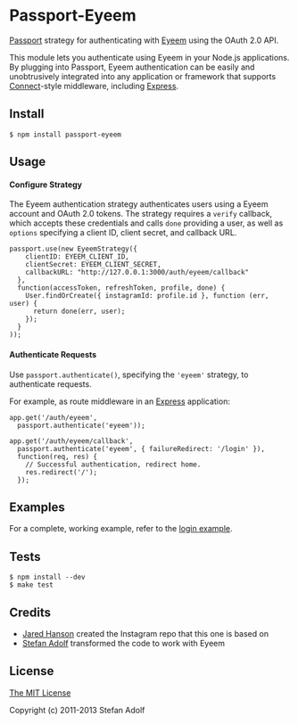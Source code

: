 # Passport-Eyeem

[Passport](https://github.com/jaredhanson/passport) strategy for authenticating
with [Eyeem](http://www.eyeem.com/) using the OAuth 2.0 API.

This module lets you authenticate using Eyeem in your Node.js applications.
By plugging into Passport, Eyeem authentication can be easily and
unobtrusively integrated into any application or framework that supports
[Connect](http://www.senchalabs.org/connect/)-style middleware, including
[Express](http://expressjs.com/).

## Install

    $ npm install passport-eyeem

## Usage

#### Configure Strategy

The Eyeem authentication strategy authenticates users using a Eyeem
account and OAuth 2.0 tokens.  The strategy requires a `verify` callback, which
accepts these credentials and calls `done` providing a user, as well as
`options` specifying a client ID, client secret, and callback URL.

    passport.use(new EyeemStrategy({
        clientID: EYEEM_CLIENT_ID,
        clientSecret: EYEEM_CLIENT_SECRET,
        callbackURL: "http://127.0.0.1:3000/auth/eyeem/callback"
      },
      function(accessToken, refreshToken, profile, done) {
        User.findOrCreate({ instagramId: profile.id }, function (err, user) {
          return done(err, user);
        });
      }
    ));

#### Authenticate Requests

Use `passport.authenticate()`, specifying the `'eyeem'` strategy, to
authenticate requests.

For example, as route middleware in an [Express](http://expressjs.com/)
application:

    app.get('/auth/eyeem',
      passport.authenticate('eyeem'));

    app.get('/auth/eyeem/callback',
      passport.authenticate('eyeem', { failureRedirect: '/login' }),
      function(req, res) {
        // Successful authentication, redirect home.
        res.redirect('/');
      });

## Examples

For a complete, working example, refer to the [login example](https://github.com/elmariachi111/passport-eyeem/tree/master/examples/login).

## Tests

    $ npm install --dev
    $ make test


## Credits

  - [Jared Hanson](http://github.com/jaredhanson) created the Instagram repo that this one is based on
  - [Stefan Adolf](http://github.com/elmariachi111) transformed the code to work with Eyeem

## License

[The MIT License](http://opensource.org/licenses/MIT)

Copyright (c) 2011-2013 Stefan Adolf

